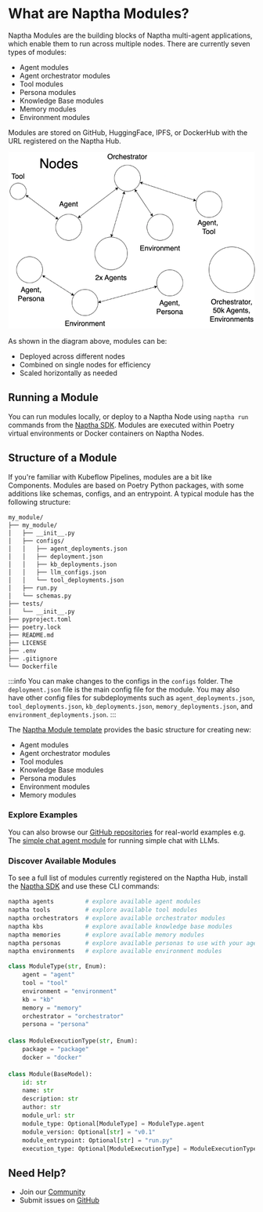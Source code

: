 # What are Naptha Modules?

Naptha Modules are the building blocks of Naptha multi-agent applications, which enable them to run across multiple nodes. There are currently seven types of modules:

- Agent modules  
- Agent orchestrator modules
- Tool modules
- Persona modules
- Knowledge Base modules
- Memory modules
- Environment modules

Modules are stored on GitHub, HuggingFace, IPFS, or DockerHub with the URL registered on the Naptha Hub.

![](/img/nodes.png)

As shown in the diagram above, modules can be:
- Deployed across different nodes
- Combined on single nodes for efficiency
- Scaled horizontally as needed



## Running a Module

You can run modules locally, or deploy to a Naptha Node using `naptha run` commands from the [Naptha SDK](https://github.com/NapthaAI/naptha-sdk). Modules are executed within Poetry virtual environments or Docker containers on Naptha Nodes.


## Structure of a Module

If you're familiar with Kubeflow Pipelines, modules are a bit like Components. Modules are based on Poetry Python packages, with some additions like schemas, configs, and an entrypoint. A typical module has the following structure:

```
my_module/
├── my_module/
│   ├── __init__.py
│   ├── configs/
│   │   ├── agent_deployments.json
│   │   ├── deployment.json
│   │   ├── kb_deployments.json
│   │   ├── llm_configs.json
│   │   └── tool_deployments.json
│   ├── run.py
│   └── schemas.py
├── tests/
│   └── __init__.py
├── pyproject.toml
├── poetry.lock
├── README.md
├── LICENSE
├── .env
├── .gitignore
└── Dockerfile
```

:::info
You can make changes to the configs in the `configs` folder. The `deployment.json` file is the main config file for the module. You may also have other config files for subdeployments such as `agent_deployments.json`, `tool_deployments.json`, `kb_deployments.json`, `memory_deployments.json`, and `environment_deployments.json`.
:::


The [Naptha Module template](https://github.com/NapthaAI/module_template) provides the basic structure for creating new:
- Agent modules
- Agent orchestrator modules
- Tool modules
- Knowledge Base modules
- Persona modules
- Environment modules
- Memory modules


### Explore Examples

You can also browse our [GitHub repositories](https://github.com/orgs/NapthaAI/repositories) for real-world examples e.g. The [simple chat agent module](https://github.com/NapthaAI/simple_chat_agent) for running simple chat with LLMs.


### Discover Available Modules

To see a full list of modules currently registered on the Naptha Hub, install the [Naptha SDK](https://github.com/NapthaAI/naptha-sdk) and use these CLI commands:
```bash
naptha agents         # explore available agent modules
naptha tools          # explore available tool modules
naptha orchestrators  # explore available orchestrator modules
naptha kbs            # explore available knowledge base modules
naptha memories       # explore available memory modules
naptha personas       # explore available personas to use with your agents
naptha environments   # explore available environment modules
```



```python
class ModuleType(str, Enum):
    agent = "agent"
    tool = "tool"
    environment = "environment"
    kb = "kb"
    memory = "memory"
    orchestrator = "orchestrator"
    persona = "persona"

class ModuleExecutionType(str, Enum):
    package = "package"
    docker = "docker"

class Module(BaseModel):
    id: str
    name: str
    description: str
    author: str
    module_url: str
    module_type: Optional[ModuleType] = ModuleType.agent
    module_version: Optional[str] = "v0.1"
    module_entrypoint: Optional[str] = "run.py"
    execution_type: Optional[ModuleExecutionType] = ModuleExecutionType.package
```

## Need Help?

- Join our [Community](https://naptha.ai/naptha-community)
- Submit issues on [GitHub](https://github.com/NapthaAI)